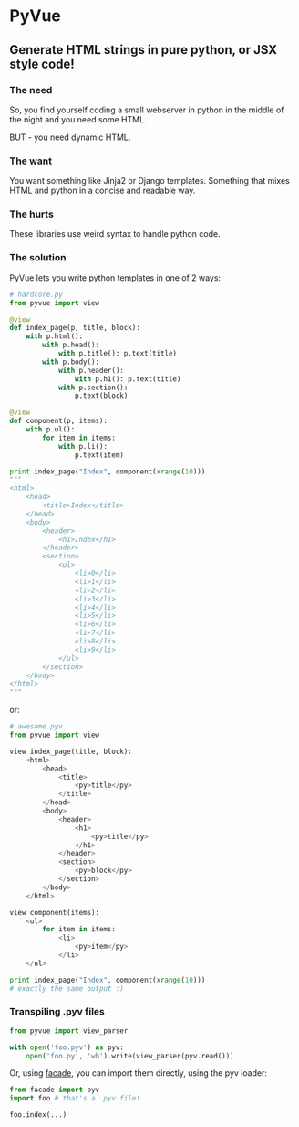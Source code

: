 # PyVue
## Generate HTML strings in pure python, or JSX style code!

### The need
So, you find yourself coding a small webserver in python in
the middle of the night and you need some HTML.

BUT - you need dynamic HTML.

### The want
You want something like Jinja2 or Django templates. Something
that mixes HTML and python in a concise and readable way.

### The hurts
These libraries use weird syntax to handle python code.

### The solution
PyVue lets you write python templates in one of 2 ways:

```python
# hardcore.py
from pyvue import view

@view
def index_page(p, title, block):
    with p.html():
        with p.head():
            with p.title(): p.text(title)
        with p.body():
            with p.header():
                with p.h1(): p.text(title)
            with p.section():
                p.text(block)

@view
def component(p, items):
    with p.ul():
        for item in items:
            with p.li():
                p.text(item)

print index_page("Index", component(xrange(10)))
"""
<html>
    <head>
        <title>Index</title>
    </head>
    <body>
        <header>
            <h1>Index</h1>
        </header>
        <section>
            <ul>
                <li>0</li>
                <li>1</li>
                <li>2</li>
                <li>3</li>
                <li>4</li>
                <li>5</li>
                <li>6</li>
                <li>7</li>
                <li>8</li>
                <li>9</li>
            </ul>
        </section>
    </body>
</html>
"""
```

or:

```python
# awesome.pyv
from pyvue import view

view index_page(title, block):
    <html>
        <head>
            <title>
                <py>title</py>
            </title>
        </head>
        <body>
            <header>
                <h1>
                    <py>title</py>
                </h1>
            </header>
            <section>
                <py>block</py>
            </section>
        </body>
    </html>

view component(items):
    <ul>
        for item in items:
            <li>
                <py>item</py>
            </li>
    </ul>

print index_page("Index", component(xrange(10)))
# exactly the same output :)
```

### Transpiling .pyv files

```python
from pyvue import view_parser

with open('foo.pyv') as pyv:
    open('foo.py', 'wb').write(view_parser(pyv.read()))
```

Or, using [facade](http://github.com/oakfang/facade),
you can import them directly, using the pyv loader:

```python
from facade import pyv
import foo # that's a .pyv file!

foo.index(...)
```